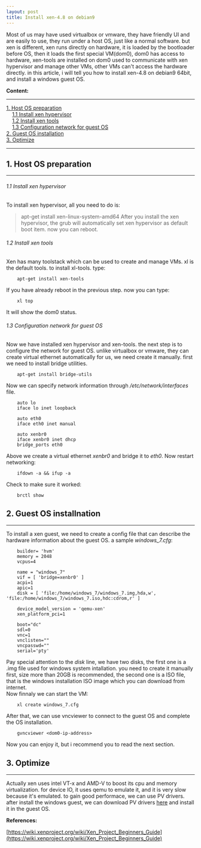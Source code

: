 ```yaml
---
layout: post
title: Install xen-4.8 on debian9
---
```


Most of us may have used virtualbox or vmware, they have friendly UI and are easily to use, they run under a host OS, just like a normal software. but xen is different, xen runs directly on hardware, it is loaded by the bootloader before OS, then it loads the first special VM(dom0), dom0 has access to hardware, xen-tools are installed on dom0 used to communicate with xen hypervisor and manage other VMs, other VMs can't access the hardware directly. in this article, i will tell you how to install xen-4.8 on debian9 64bit, and install a windows guest OS.

**Content:**  

--------------------------------------------------------------

[1. Host OS preparation](#1)  
&nbsp;&nbsp;&nbsp;&nbsp;[1.1 Install xen hypervisor](#1.1)  
&nbsp;&nbsp;&nbsp;&nbsp;[1.2 Install xen tools](#1.2)  
&nbsp;&nbsp;&nbsp;&nbsp;[1.3 Configuration network for guest OS](#1.3)  
[2. Guest OS installation](#2)    
[3. Optimize](#3)  

---------------------------------------------------------------

<h2 id="1">1. Host OS preparation</h2>

---------------------------------------------------------------

<h6 id="1.1">1.1 Install xen hypervisor</h6> 

To install xen hypervisor, all you need to do is:  
>apt-get install xen-linux-system-amd64
After you install the xen hypervisor, the grub will automatically set xen hypervisor as default boot item. now you can reboot.  

<h6 id="1.2">1.2 Install xen tools</h6>

Xen has many toolstack which can be used to create and manage VMs. xl is the default tools. to install xl-tools. type:  
```
    apt-get install xen-tools
```
If you have already reboot in the previous step. now you can type:  
```
    xl top
```
It will show the dom0 status.  

<h6 id="1.3">1.3 Configuration network for guest OS</h6>

Now we have installed xen hypervisor and xen-tools. the next step is to configure the network for guest OS. unlike virtualbox or vmware, they can create virtual ethernet automatically for us, we need create it manually.
first we need to install bridge utilities.  
```
    apt-get install bridge-utils
```
Now we can specify network information through */etc/network/interfaces* file.  
```
    auto lo
    iface lo inet loopback

    auto eth0
    iface eth0 inet manual

    auto xenbr0
    iface xenbr0 inet dhcp
    bridge_ports eth0
```
Above we create a virtual ethernet *xenbr0* and bridge it to *eth0*.
Now restart networking:  
```
    ifdown -a && ifup -a
```
Check to make sure it worked:  
```
    brctl show
```

<h2 id="2">2. Guest OS installnation</h2>

--------------------------------------------------------------------------------

To install a xen guest, we need to create a config file that can describe the hardware information about the guest OS. a sample *windows_7.cfg*:    
```
    builder= 'hvm'
    memory = 2048
    vcpus=4

    name = "windows_7"
    vif = [ 'bridge=xenbr0' ]
    acpi=1
    apic=1
    disk = [ 'file:/home/windows_7/windows_7.img,hda,w', 'file:/home/windows_7/windows_7.iso,hdc:cdrom,r' ]
    
    device_model_version = 'qemu-xen'
    xen_platform_pci=1

    boot="dc"
    sdl=0
    vnc=1
    vnclisten=""
    vncpasswd=""
    serial='pty'
```
Pay special attention to the *disk* line, we have two disks, the first one is a .img file used for windows system intallation. you need to create it manually first, size more than 20GB is recommended, the second one is a ISO file, that is the windows installation ISO image which you can download from internet.  
Now finnaly we can start the VM:  
```
    xl create windows_7.cfg
```
After that, we can use vncviewer to connect to the guest OS and complete the OS installation.  
```
    gvncviewer <dom0-ip-address>
```
Now you can enjoy it, but i recommend you to read the next section.

<h2 id="3">3. Optimize</h2>

---------------------------------------------------------------------------

Actually xen uses intel VT-x and AMD-V to boost its cpu and memory virtualization. for device IO, it uses qemu to emulate it, and it is very slow because it's emulated. to gain good performace, we can use PV drivers. after install the windows guest, we can download PV drivers [here](https://xenproject.org/developers/teams/windows-pv-drivers.html) and install it in the guest OS.

**References:**

[https://wiki.xenproject.org/wiki/Xen_Project_Beginners_Guide](https://wiki.xenproject.org/wiki/Xen_Project_Beginners_Guide)
